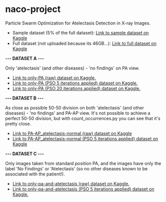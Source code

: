 # naco-project
Particle Swarm Optimization for Atelectasis Detection in X-ray Images.

- Sample dataset (5% of the full dataset): [Link to sample dataset on Kaggle](https://www.kaggle.com/datasets/nih-chest-xrays/sample)
- Full dataset (not uploaded because its 46GB...): [Link to full dataset on Kaggle](https://www.kaggle.com/datasets/nih-chest-xrays/data)

**--- DATASET A ---**

Only 'atelectasis' (and other diseases) - 'no findings' on PA view.

- [Link to only-PA (raw) dataset on Kaggle.](https://www.kaggle.com/datasets/lisanneweidmann/only-pa)
- [Link to only-PA (PSO 5 iterations applied) dataset on Kaggle.](https://www.kaggle.com/datasets/lisanneweidmann/only-pa-pso5)
- [Link to only-PA (PSO 20 iterations applied) dataset on Kaggle.](https://www.kaggle.com/datasets/lisanneweidmann/only-pa-pso20)

**--- DATASET B ---**

As close as possible 50-50 division on both 'atelectasis' (and other diseases) - 'no findings' and PA-AP view. It's not possible to achieve a perfect 50-50 division, but with count_occurrences.py you can see that it's pretty close.

- [Link to PA-AP_atelectasis-normal (raw) dataset on Kaggle](https://www.kaggle.com/datasets/lisanneweidmann/pa-ap-atelectasis-normal)
- [Link to PA-AP_atelectasis-normal (PSO 5 iterations applied) dataset on Kaggle](https://www.kaggle.com/datasets/lisanneweidmann/pa-ap-atelectasis-normal-pso5)

**--- DATASET C ---**

Only images taken from standard position PA, and the images have only the label 'No Findings' or 'Atelectasis' (so no other diseases known to be associated with the patient!). 

- [Link to only-pa-and-atelectasis (raw) dataset on Kaggle.](https://www.kaggle.com/datasets/lisanneweidmann/only-pa-and-atelectasis)
- [Link to only-pa-and-atelectasis (PSO 5 iterations applied) dataset on Kaggle.](https://www.kaggle.com/datasets/lisanneweidmann/only-pa-atelectasis-pso5)
